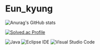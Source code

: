 # Eun_kyung


![Anurag's GitHub stats](https://github-readme-stats.vercel.app/api?username=Coster97&show_icons=true&theme=tokyonight)


[![Solved.ac Profile](http://mazassumnida.wtf/api/v2/generate_badge?boj=dmsrud1501222)](https://solved.ac/dmsrud1501222/)



![Java](https://img.shields.io/badge/Java-007396.svg?&style=for-the-badge&logo=Java&logoColor=white)
![Eclipse IDE](https://img.shields.io/badge/Eclipse%20IDE-2C2255.svg?&style=for-the-badge&logo=Eclipse%20IDE&logoColor=white)
![Visual Studio Code](https://img.shields.io/badge/Visual%20Studio%20Code-007ACC.svg?&style=for-the-badge&logo=Visual%20Studio%20Code&logoColor=white)

